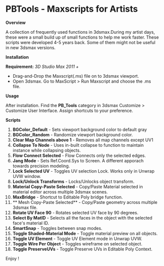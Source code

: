 # PBTools - Maxscripts for Artists

**Overview**

A collection of frequently used functions in 3dsmax.During my artist days, these were a small build up of small functions to help me work faster. These scripts were developed 4-5 years back. Some of them might not be useful in new 3dsmax versions.

**Installation**

**Requirement:** *3D Studio Max 2011 +*

* Drag-and-Drop the Maxscript(.ms) file on to 3dsmax viewport.
* Open 3dsmax. Go to MaxScript > Run Maxscript and choose the .ms file.

**Usage**

After installation. Find the **PB_Tools** category in 3dsmax Customize > Customize User Interface. Assign shortcuts to your preference.

**Scripts**

1. **BGColor_Default** - Sets viewport background color to default gray
2. **BGColor_Random** - Randomize viewport background color.
3. **Clear Map Channels above 1** - Removes all map channels except UV1
4. **Collapse To Node** - Uses in-built collapse to function to maintain instance while collapsing objects.
5. **Flow Connect Selected** - Flow Connects only the selected edges.
6. **Jang Mode** - Sets Ref.Coord.Sys to Screen. A different apporach towards precision modeling.
7. **Lock Selected UV** - Toggles UV selection Lock. Works only in Unwrap UVW window.
8. **Lock/Unlock Transforms** - Locks/Unlocks object transform.
9. **Material Copy-Paste Selected** - Copy/Paste Material selected in material editor across multiple 3dsmax scenes.
10. **MaxBridge** - Shortcut to Editable Poly bridge function.
11. ** Mesh Copy-Paste Selected** - Copy/Paste geometry across multiple 3dsmax file.
12. **Rotate UV Face 90** - Rotates selected UV face by 90 degrees.
13. **Select By MatID** - Selects all the faces in the object with the selected face's material ID.
14. **SmartSnap** - Toggles between snap modes.
15. **Toggle Shaded-Material Mode** - Toggle material preview on all objects.
16. **Toggle UV Element** - Toggle UV Element mode in Unwrap UVW.
17. **Toggle Wire Per Object** - Toggles wireframe on selected object.
18. **Toggle PreserveUVs** - Toggle Preserve UVs in Editable Poly Context.

Enjoy !
